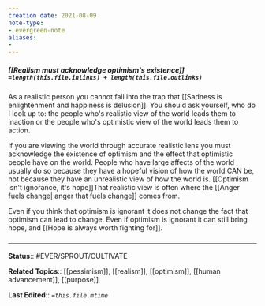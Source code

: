 ```yaml
---
creation date: 2021-08-09
note-type: 
- evergreen-note
aliases:
- 
---
```


##### [[Realism must acknowledge optimism's existence]] `=length(this.file.inlinks) + length(this.file.outlinks)`

As a realistic person you cannot fall into the trap that [[Sadness is enlightenment and happiness is delusion]]. You should ask yourself, who do I look up to: the people who's realistic view of the world leads them to inaction or the people who's optimistic view of the world leads them to action.

If you are viewing the world through accurate realistic lens you must acknowledge the existence of optimism and the effect that optimistic people have on the world. People who have large affects of the world usually do so because they have a hopeful vision of how the world CAN be, not because they have an unrealistic view of how the world is. [[Optimism isn't ignorance, it's hope]]That realistic view is often where the [[Anger fuels change| anger that fuels change]] comes from.

Even if you think that optimism is ignorant it does not change the fact that optimism can lead to change. Even if optimism is ignorant it can still bring hope, and [[Hope is always worth fighting for]]. 


### <hr class="footnote"/>

**Status**:: #EVER/SPROUT/CULTIVATE 

**Related Topics**:: [[pessimism]], [[realism]], [[optimism]], [[human advancement]], [[purpose]]
	
**Last Edited**:: *`=this.file.mtime`*
